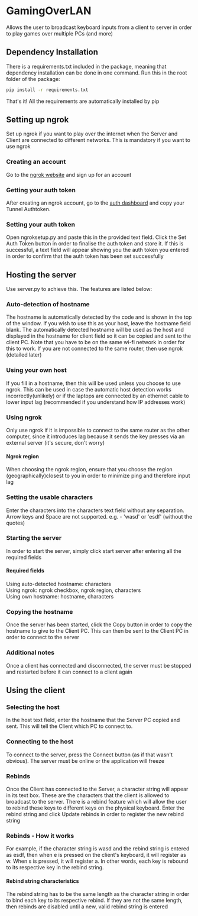 # GamingOverLAN
Allows the user to broadcast keyboard inputs from a client to server in order to play games over multiple PCs (and more)

## Dependency Installation
There is a requirements.txt included in the package, meaning that dependency installation can be done in one command.
Run this in the root folder of the package:
```sh
pip install -r requirements.txt
```
That's it! All the requirements are automatically installed by pip

## Setting up ngrok
Set up ngrok if you want to play over the internet when the Server and Client are connected to different networks. This
is mandatory if you want to use ngrok

### Creating an account
Go to the [ngrok website](https://github.com/user/repo/blob/branch/other_file.md) and sign up for an account

### Getting your auth token
After creating an ngrok account, go to the [auth dashboard](https://dashboard.ngrok.com/auth) and copy your Tunnel
Authtoken. 

### Setting your auth token
Open ngroksetup.py and paste this in the provided text field. Click the Set Auth Token button in order to
finalise the auth token and store it. If this is successful, a text field will appear showing you the auth token you
entered in order to confirm that the auth token has been set successfully

## Hosting the server
Use server.py to achieve this. The features are listed below:

### Auto-detection of hostname
The hostname is automatically detected by the code and is shown in the top of the window. If you wish to use
this as your host, leave the hostname field blank. The automatically detected hostname will be used as the host
and displayed in the hostname for client field so it can be copied and sent to the client PC. Note that you have
to be on the same wi-fi network in order for this to work. If you are not connected to the same router, then use ngrok
(detailed later)

### Using your own host
If you fill in a hostname, then this will be used unless you choose to use ngrok. This can be used in case the 
automatic host detection works incorrectly(unlikely) or if the laptops are connected by an ethernet cable to lower input
lag (recommended if you understand how IP addresses work)

### Using ngrok
Only use ngrok if it is impossible to connect to the same router as the other computer, since it introduces lag because
it sends the key presses via an external server (it's secure, don't worry)

#### Ngrok region
When choosing the ngrok region, ensure that you choose the region (geographically)closest to you in order to minimize
ping and therefore input lag

### Setting the usable characters
Enter the characters into the characters text field without any separation. Arrow keys and Space are not supported.
e.g. - 'wasd' or 'esdf' (without the quotes)

### Starting the server
In order to start the server, simply click start server after entering all the required fields

#### Required fields
Using auto-detected hostname: characters  
Using ngrok: ngrok checkbox, ngrok region, characters  
Using own hostname: hostname, characters

### Copying the hostname
Once the server has been started, click the Copy button in order to copy the hostname to give to the Client PC. This can
then be sent to the Client PC in order to connect to the server

### Additional notes
Once a client has connected and disconnected, the server must be stopped and restarted before it can connect to a client
again

## Using the client

### Selecting the host
In the host text field, enter the hostname that the Server PC copied and sent. This will tell the Client which PC to 
connect to.

### Connecting to the host
To connect to the server, press the Connect button (as if that wasn't obvious). The server must be online or the
application will freeze

### Rebinds
Once the Client has connected to the Server, a character string will appear in its text box. These are the characters
that the client is allowed to broadcast to the server. There is a rebind feature which will allow the user to rebind
these keys to different keys on the physical keyboard. Enter the rebind string and click Update rebinds in order to
register the new rebind string

### Rebinds - How it works
For example, if the character string is wasd and the rebind string is entered as esdf, then when e is pressed on the
client's keyboard, it will register as w. When s is pressed, it will register a. In other words, each key is rebound to
its respective key in the rebind string. 

#### Rebind string characteristics
The rebind string has to be the same length as the character string in order to bind each key to its respective rebind. 
If they are not the same length, then rebinds are disabled until a new, valid rebind string is entered